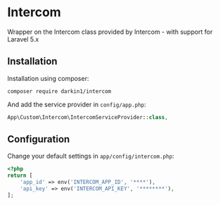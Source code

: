 Intercom
===============

Wrapper on the Intercom class provided by Intercom  - with support for Laravel 5.x

Installation
------------

Installation using composer:

```
composer require darkin1/intercom
```


And add the service provider in `config/app.php`:

```php
App\Custom\Intercom\IntercomServiceProvider::class,
```

Configuration
-------------

Change your default settings in `app/config/intercom.php`:

```php
<?php
return [
    'app_id' => env('INTERCOM_APP_ID', '****'),
    'api_key' => env('INTERCOM_API_KEY', '********'),
];
```
